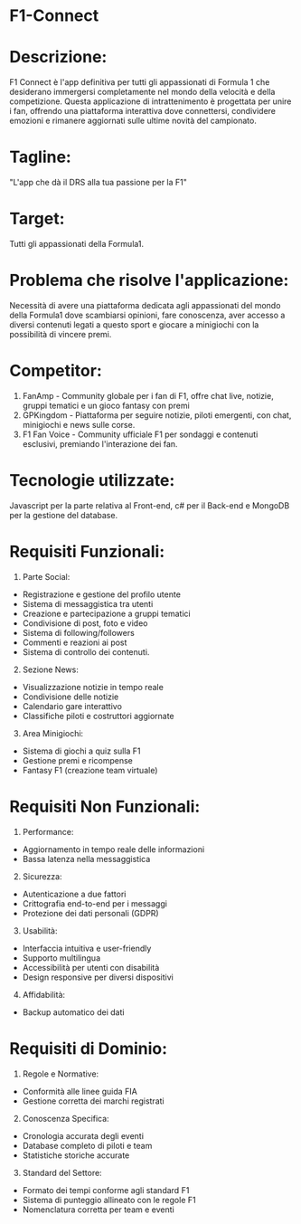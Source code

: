 # F1-Connect
# Descrizione:
F1 Connect è l'app definitiva per tutti gli appassionati di Formula 1 che desiderano immergersi completamente nel mondo della velocità e della competizione. Questa applicazione di intrattenimento è progettata per unire i fan, offrendo una piattaforma interattiva dove connettersi, condividere emozioni e rimanere aggiornati sulle ultime novità del campionato.

# Tagline:
"L'app che dà il DRS alla tua passione per la F1"

# Target:
Tutti gli appassionati della Formula1.

# Problema che risolve l'applicazione:
Necessità di avere una piattaforma dedicata agli appassionati del mondo della Formula1 dove scambiarsi opinioni, fare conoscenza, aver accesso a diversi contenuti legati a questo sport e giocare a minigiochi con la possibilità di vincere premi.

# Competitor:
1. FanAmp - Community globale per i fan di F1, offre chat live, notizie, gruppi tematici e un gioco fantasy con premi
2. GPKingdom - Piattaforma per seguire notizie, piloti emergenti, con chat, minigiochi e news sulle corse.
3. F1 Fan Voice - Community ufficiale F1 per sondaggi e contenuti esclusivi, premiando l'interazione dei fan.

# Tecnologie utilizzate:
Javascript per la parte relativa al Front-end, c# per il Back-end e MongoDB per la gestione del database.

# Requisiti Funzionali:
1. Parte Social:
- Registrazione e gestione del profilo utente
- Sistema di messaggistica tra utenti
- Creazione e partecipazione a gruppi tematici
- Condivisione di post, foto e video
- Sistema di following/followers
- Commenti e reazioni ai post
- Sistema di controllo dei contenuti.

2. Sezione News:
- Visualizzazione notizie in tempo reale
- Condivisione delle notizie
- Calendario gare interattivo
- Classifiche piloti e costruttori aggiornate

3. Area Minigiochi:
- Sistema di giochi a quiz sulla F1
- Gestione premi e ricompense
- Fantasy F1 (creazione team virtuale)

# Requisiti Non Funzionali:
1. Performance:
- Aggiornamento in tempo reale delle informazioni
- Bassa latenza nella messaggistica

2. Sicurezza:
- Autenticazione a due fattori
- Crittografia end-to-end per i messaggi
- Protezione dei dati personali (GDPR)

3. Usabilità:
- Interfaccia intuitiva e user-friendly
- Supporto multilingua
- Accessibilità per utenti con disabilità
- Design responsive per diversi dispositivi

4. Affidabilità:
- Backup automatico dei dati

# Requisiti di Dominio:
1. Regole e Normative:
- Conformità alle linee guida FIA
- Gestione corretta dei marchi registrati

2. Conoscenza Specifica:
- Cronologia accurata degli eventi
- Database completo di piloti e team
- Statistiche storiche accurate

3. Standard del Settore:
- Formato dei tempi conforme agli standard F1
- Sistema di punteggio allineato con le regole F1
- Nomenclatura corretta per team e eventi




